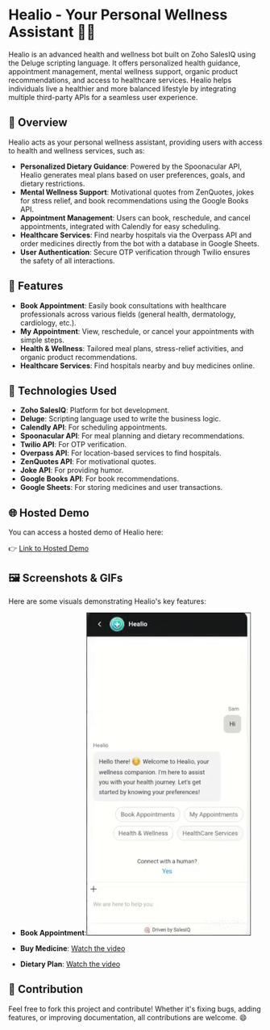 # Healio - Your Personal Wellness Assistant 💪💚

Healio is an advanced health and wellness bot built on Zoho SalesIQ using the Deluge scripting language. It offers personalized health guidance, appointment management, mental wellness support, organic product recommendations, and access to healthcare services. Healio helps individuals live a healthier and more balanced lifestyle by integrating multiple third-party APIs for a seamless user experience.

## 🚀 Overview

Healio acts as your personal wellness assistant, providing users with access to health and wellness services, such as:

- **Personalized Dietary Guidance**: Powered by the Spoonacular API, Healio generates meal plans based on user preferences, goals, and dietary restrictions.
- **Mental Wellness Support**: Motivational quotes from ZenQuotes, jokes for stress relief, and book recommendations using the Google Books API.
- **Appointment Management**: Users can book, reschedule, and cancel appointments, integrated with Calendly for easy scheduling.
- **Healthcare Services**: Find nearby hospitals via the Overpass API and order medicines directly from the bot with a database in Google Sheets.
- **User Authentication**: Secure OTP verification through Twilio ensures the safety of all interactions.

## 🌟 Features

- **Book Appointment**: Easily book consultations with healthcare professionals across various fields (general health, dermatology, cardiology, etc.).
- **My Appointment**: View, reschedule, or cancel your appointments with simple steps.
- **Health & Wellness**: Tailored meal plans, stress-relief activities, and organic product recommendations.
- **Healthcare Services**: Find hospitals nearby and buy medicines online.

## 🔧 Technologies Used

- **Zoho SalesIQ**: Platform for bot development.
- **Deluge**: Scripting language used to write the business logic.
- **Calendly API**: For scheduling appointments.
- **Spoonacular API**: For meal planning and dietary recommendations.
- **Twilio API**: For OTP verification.
- **Overpass API**: For location-based services to find hospitals.
- **ZenQuotes API**: For motivational quotes.
- **Joke API**: For providing humor.
- **Google Books API**: For book recommendations.
- **Google Sheets**: For storing medicines and user transactions.

## 🌐 Hosted Demo

You can access a hosted demo of Healio here:

👉 [Link to Hosted Demo](https://bespoke-praline-224d75.netlify.app/)

## 🖼️ Screenshots & GIFs

Here are some visuals demonstrating Healio's key features:


- **Book Appointment**:![Book Appointment](https://github.com/samhitamahe/Healio-Your-Personal-Wellness-Assistant/blob/d3bb5d9600687e9484a0bd1d86b74da411a1a713/1-ezgif.com-video-to-gif-converter.gif?raw=true)

- **Buy Medicine**: [Watch the video](https://github.com/samhitamahe/Healio-Your-Personal-Wellness-Assistant/blob/05db28d5563493a3511c852914f5f1c4e1450bbc/2.mp4?raw=true)
- **Dietary Plan**: [Watch the video](https://github.com/samhitamahe/Healio-Your-Personal-Wellness-Assistant/blob/05db28d5563493a3511c852914f5f1c4e1450bbc/3.mp4?raw=true)
  
## 🤝 Contribution

Feel free to fork this project and contribute! Whether it's fixing bugs, adding features, or improving documentation, all contributions are welcome. 😄
